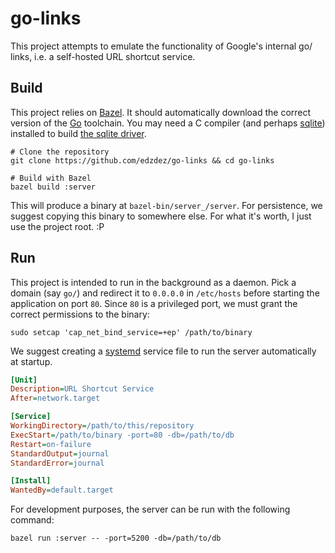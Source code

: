 # go-links

This project attempts to emulate the functionality of Google's internal go/ links, i.e. a self-hosted URL shortcut service.

## Build

This project relies on [Bazel](https://bazel.build/).
It should automatically download the correct version of the [Go](https://go.dev) toolchain.
You may need a C compiler (and perhaps [sqlite](https://sqlite.org/)) installed to build [the sqlite driver](https://github.com/mattn/go-sqlite3).

```shell
# Clone the repository
git clone https://github.com/edzdez/go-links && cd go-links

# Build with Bazel
bazel build :server
```

This will produce a binary at `bazel-bin/server_/server`.
For persistence, we suggest copying this binary to somewhere else.
For what it's worth, I just use the project root. :P

## Run

This project is intended to run in the background as a daemon.
Pick a domain (say `go/`) and redirect it to `0.0.0.0` in `/etc/hosts` before starting the application on port `80`.
Since `80` is a privileged port, we must grant the correct permissions to the binary:

```shell
sudo setcap 'cap_net_bind_service=+ep' /path/to/binary
```

We suggest creating a [systemd](https://systemd.io/) service file to run the server automatically at startup.

```ini
[Unit]
Description=URL Shortcut Service
After=network.target

[Service]
WorkingDirectory=/path/to/this/repository
ExecStart=/path/to/binary -port=80 -db=/path/to/db
Restart=on-failure
StandardOutput=journal
StandardError=journal

[Install]
WantedBy=default.target
```

For development purposes, the server can be run with the following command:

```shell
bazel run :server -- -port=5200 -db=/path/to/db
```
